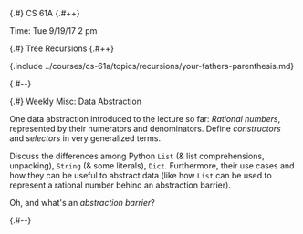 
{.#} CS 61A
{.#++}

Time: Tue 9/19/17 2 pm

{.#} Tree Recursions
{.#++}

{.include ../courses/cs-61a/topics/recursions/your-fathers-parenthesis.md}

{.#--}

{.#} Weekly Misc: Data Abstraction

One data abstraction introduced to the lecture so far: *Rational numbers*, represented by their numerators and denominators. Define *constructors* and *selectors* in very generalized terms.

Discuss the differences among Python `List` (& list comprehensions, unpacking), `String` (& some literals), `Dict`. Furthermore, their use cases and how they can be useful to abstract data (like how `List` can be used to represent a rational number behind an abstraction barrier).

Oh, and what's an *abstraction barrier*?

{.#--}
